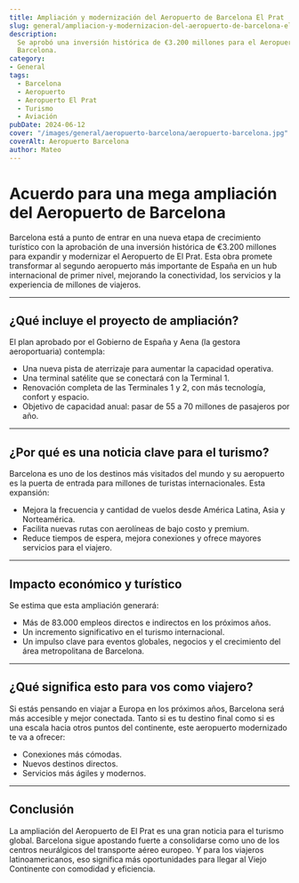 ```yaml
---
title: Ampliación y modernización del Aeropuerto de Barcelona El Prat
slug: general/ampliacion-y-modernizacion-del-aeropuerto-de-barcelona-el-prat
description: 
  Se aprobó una inversión histórica de €3.200 millones para el Aeropuerto de
  Barcelona.
category: 
- General
tags:
  - Barcelona
  - Aeropuerto
  - Aeropuerto El Prat
  - Turismo
  - Aviación
pubDate: 2024-06-12
cover: "/images/general/aeropuerto-barcelona/aeropuerto-barcelona.jpg"
coverAlt: Aeropuerto Barcelona
author: Mateo
---
```


# Acuerdo para una mega ampliación del Aeropuerto de Barcelona

Barcelona está a punto de entrar en una nueva etapa de crecimiento turístico con la aprobación de una inversión histórica de €3.200 millones para expandir y modernizar el Aeropuerto de El Prat. Esta obra promete transformar al segundo aeropuerto más importante de España en un hub internacional de primer nivel, mejorando la conectividad, los servicios y la experiencia de millones de viajeros.

***

## &#x20;¿Qué incluye el proyecto de ampliación?

El plan aprobado por el Gobierno de España y Aena (la gestora aeroportuaria) contempla:

* Una nueva pista de aterrizaje para aumentar la capacidad operativa. 
* Una terminal satélite que se conectará con la Terminal 1. 
* Renovación completa de las Terminales 1 y 2, con más tecnología, confort y espacio. 
* Objetivo de capacidad anual: pasar de 55 a 70 millones de pasajeros por año. 

***

## &#x20;¿Por qué es una noticia clave para el turismo?

Barcelona es uno de los destinos más visitados del mundo y su aeropuerto es la puerta de entrada para millones de turistas internacionales. Esta expansión:

* Mejora la frecuencia y cantidad de vuelos desde América Latina, Asia y Norteamérica. 
* Facilita nuevas rutas con aerolíneas de bajo costo y premium. 
* Reduce tiempos de espera, mejora conexiones y ofrece mayores servicios para el viajero. 

***

## &#x20;Impacto económico y turístico

Se estima que esta ampliación generará:

* Más de 83.000 empleos directos e indirectos en los próximos años. 
* Un incremento significativo en el turismo internacional. 
* Un impulso clave para eventos globales, negocios y el crecimiento del área metropolitana de Barcelona. 

***

## &#x20;¿Qué significa esto para vos como viajero?

Si estás pensando en viajar a Europa en los próximos años, Barcelona será más accesible y mejor conectada. Tanto si es tu destino final como si es una escala hacia otros puntos del continente, este aeropuerto modernizado te va a ofrecer:

* Conexiones más cómodas. 
* Nuevos destinos directos. 
* Servicios más ágiles y modernos. 

***

## &#x20;Conclusión

La ampliación del Aeropuerto de El Prat es una gran noticia para el turismo global. Barcelona sigue apostando fuerte a consolidarse como uno de los centros neurálgicos del transporte aéreo europeo. Y para los viajeros latinoamericanos, eso significa más oportunidades para llegar al Viejo Continente con comodidad y eficiencia.
